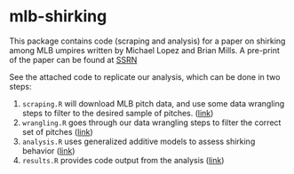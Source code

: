 # mlb-shirking

This package contains code (scraping and analysis) for a paper on shirking among MLB umpires written by Michael Lopez and Brian Mills. A pre-print of the paper can be found at [SSRN](https://papers.ssrn.com/sol3/papers.cfm?abstract_id=3129084)

See the attached code to replicate our analysis, which can be done in two steps:

1) `scraping.R` will download MLB pitch data, and use some data wrangling steps to filter to the desired sample of pitches. ([link](https://github.com/statsbylopez/mlb-shirking/blob/master/Code/scraping.R)) 
2) `wrangling.R` goes through our data wrangling steps to filter the correct set of pitches ([link](https://github.com/statsbylopez/mlb-shirking/blob/master/Code/wrangling.R))
2) `analysis.R` uses generalized additive models to assess shirking behavior ([link](https://github.com/statsbylopez/mlb-shirking/blob/master/Code/analysis.R))
3) `results.R` provides code output from the analysis ([link](https://github.com/statsbylopez/mlb-shirking/blob/master/Code/results.R))
